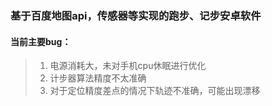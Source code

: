 ### 基于百度地图api，传感器等实现的跑步、记步安卓软件
#### 当前主要bug：
> 1. 电源消耗大，未对手机cpu休眠进行优化
> 2. 计步器算法精度不太准确
> 3. 对于定位精度差点的情况下轨迹不准确，可能出现漂移